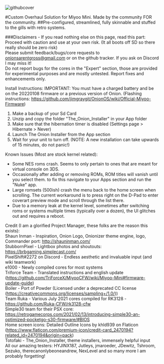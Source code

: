 ![githubcover](https://user-images.githubusercontent.com/85693713/148580152-0bc4aec1-310d-405c-8ab3-e7655991a7f3.png)

#Custom Overhaul Solution for Miyoo Mini. Made by the community FOR the community.
##Pre-configured, streamlined, fully skinnable and stuffed to the gills with retro systems.

###Disclaimers - If you read nothing else on this page, read this part: 
<br>Proceed with caution and use at your own risk. (It all boots off SD so there really should be zero risk)
<br>Please submit feedback/bugs/core requests to onionsarentgross@gmail.com or on the github tracker. If you ask on Discord I may miss it!
<br>Do not report bugs for the cores in the "Expert" section, those are provided for experimental purposes and are mostly untested. Report fixes and enhancements only.

Install Instructions:
IMPORTANT: You must have a charged battery and be on the 20220108 firmware or a previous version of Onion. (Flashing instructions: https://github.com/jimgraygit/OnionOS/wiki/Official-Miyoo-Firmware)
1) Make a backup of your Sd Card
2) Unzip and copy the folder "The_Onion_Installer" in your App folder
3) Make sure that the hibernation timer is disabled (Settings page > Hibernate > Never)
4) Launch The Onion Installer from the App section
4) Wait for your unit to turn off. (NOTE: A new installation can take upwards of 15 minutes, do not panic!)

Known Issues (Most are stock kernel related):
- Some NES roms crash. Seems to only pertain to ones that are meant for virtual console on 3DS.
- Occasionally after adding or removing ROMs, ROM titles will vanish until you select them. to fix this navigate to your Apps section and run the "Nuke" app.
- Large romsets (500ish) crash the menu back to the home screen when scrolling. The current workaround is to press right on the D-Pad to enter coverart preview mode and scroll through the list there.
- Due to a memory leak at the kernel level, sometimes after switching roms or systems multiple times (typically over a dozen), the UI glitches out and requires a reboot.

Credit (I am a glorified Project Manager, these folks are the reason this exists): 
<br>Shaun Inman - Inspiration, Onion Logo, Onionizer theme engine, logo, Commander port: http://shauninman.com/
<br>StubbornPixel - Lightbox photos and shoutouts: https://brbgaming.simplecast.com/
<br>PixelShift#2272 on Discord - Endless aesthetic and invaluable input (and wiki teamwork)
<br>e1000 - Newly compiled cores for most systems
<br>Triforce Team - Translated instructions and english update (https://github.com/TriForceX/MiyooCFW/wiki/Miyoo-Mini#firmware-update-guide)
<br>Boiler - Port of Powder (Licensed under a deprecated CC license (https://creativecommons.org/licenses/sampling+/1.0/))
<br>Team Ruka - Various July 2021 cores compiled for RK3128 - https://github.com/Ruka-CFW/rk3128-cfw
<br>Simple30 team for their PSX core: https://retrogamecorps.com/2021/02/13/introducing-simple30-an-optimized-pocketgo-s30-firmware/#BIOS
<br>Home screen icons: Detailed Outline Icons by khld939 on Flaticon (https://www.flaticon.com/premium-icon/credit-card_2470194?related_id=2470194&origin=pack)
<br>Totofaki - The_Onion_Installer, theme installers, immensely helpful input
<br>All our amazing testers: HYJINX187, Jutleys, jmaroeder, JDewitz, Tshroom, Sezuko, therecanonlybeoneandrew, NexLevel and so many more I am probably forgetting!
